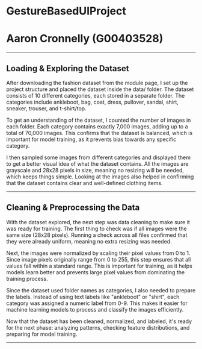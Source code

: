 # GestureBasedUIProject
# Aaron Cronnelly (G00403528)

---

## Loading & Exploring the Dataset

After downloading the fashion dataset from the module page, I set up the project structure and placed the dataset inside the data/ folder. The dataset consists of 10 different categories, each stored in a separate folder. The categories include ankleboot, bag, coat, dress, pullover, sandal, shirt, sneaker, trouser, and t-shirt/top.

To get an understanding of the dataset, I counted the number of images in each folder. Each category contains exactly 7,000 images, adding up to a total of 70,000 images. This confirms that the dataset is balanced, which is important for model training, as it prevents bias towards any specific category.

I then sampled some images from different categories and displayed them to get a better visual idea of what the dataset contains. All the images are grayscale and 28x28 pixels in size, meaning no resizing will be needed, which keeps things simple. Looking at the images also helped in confirming that the dataset contains clear and well-defined clothing items.

---

## Cleaning & Preprocessing the Data

With the dataset explored, the next step was data cleaning to make sure it was ready for training. The first thing to check was if all images were the same size (28x28 pixels). Running a check across all files confirmed that they were already uniform, meaning no extra resizing was needed.

Next, the images were normalized by scaling their pixel values from 0 to 1. Since image pixels originally range from 0 to 255, this step ensures that all values fall within a standard range. This is important for training, as it helps models learn better and prevents large pixel values from dominating the training process.

Since the dataset used folder names as categories, I also needed to prepare the labels. Instead of using text labels like "ankleboot" or "shirt", each category was assigned a numeric label from 0-9. This makes it easier for machine learning models to process and classify the images efficiently.

Now that the dataset has been cleaned, normalized, and labeled, it's ready for the next phase: analyzing patterns, checking feature distributions, and preparing for model training.

---